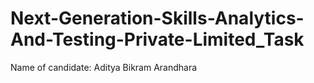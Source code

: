 # Next-Generation-Skills-Analytics-And-Testing-Private-Limited_Task

Name of candidate: Aditya Bikram Arandhara
